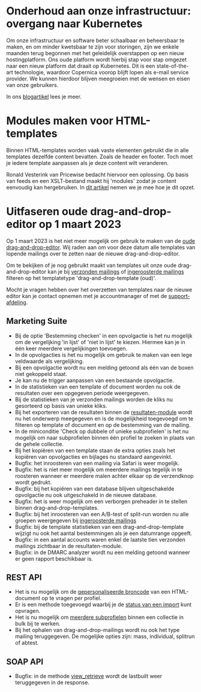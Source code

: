 # Onderhoud aan onze infrastructuur: overgang naar Kubernetes
Om onze infrastructuur en software beter schaalbaar en beheersbaar te maken, en om minder kwetsbaar te zijn voor storingen, zijn we enkele maanden terug begonnen met het geleidelijk overstappen op een nieuw hostingplatform. Ons oude platform wordt hierbij stap voor stap omgezet naar een nieuw platform dat draait op Kubernetes. Dit is een state-of-the-art technologie, waardoor Copernica voorop blijft lopen als e-mail service provider. We kunnen hierdoor blijven meegroeien met de wensen en eisen van onze gebruikers.

In ons [blogartikel](https://www.copernica.com/nl/blog/post/onderhoud-aan-onze-infrastructuur-overgang-naar-kubernetes) lees je meer.

# Modules maken voor HTML-templates
Binnen HTML-templates worden vaak vaste elementen gebruikt die in alle templates dezelfde content bevatten. Zoals de header en footer. Toch moet je iedere template aanpassen als je deze content wilt veranderen.

Ronald Vesterink van Pricewise bedacht hiervoor een oplossing. Op basis van feeds en een XSLT-bestand maakt hij 'modules' zodat je content eenvoudig kan hergebruiken. In [dit artikel](https://www.copernica.com/nl/blog/post/onderhoud-aan-onze-infrastructuur-overgang-naar-kubernetes) nemen we je mee hoe je dit opzet.

# Uitfaseren oude drag-and-drop-editor op 1 maart 2023
Op 1 maart 2023 is het niet meer mogelijk om gebruik te maken van de [oude drag-and-drop-editor](https://ms.copernica.com/#/templates/editor/). Wij raden aan om voor deze datum alle templates van lopende mailings over te zetten naar de nieuwe drag-and-drop-editor.

Om te bekijken of je nog gebruikt maakt van templates uit onze oude drag-and-drop-editor kan je bij [verzonden mailings](https://ms.copernica.com/#/results/sentmailings) of [ingeroosterde mailings](https://ms.copernica.com/#/results/upcomingmailings) filteren op het templatetype 'drag-and-drop-template (oud)'.

Mocht je vragen hebben over het overzetten van templates naar de nieuwe editor kan je contact opnemen met je accountmanager of met de [support-afdeling](https://ms.copernica.com/#/support).

## Marketing Suite
- Bij de optie 'Bestemming checken' in een opvolgactie is het nu mogelijk om de vergelijking 'in lijst' of 'niet in lijst' te kiezen. Hiermee kan je in één keer meerdere vergelijkingen toevoegen.
- In de opvolgacties is het nu mogelijk om gebruik te maken van een lege veldwaarde als vergelijking.
- Bij een opvolgactie wordt nu een melding getoond als één van de boxen niet gekoppeld staat.
- Je kan nu de trigger aanpassen van een bestaande opvolgactie.
- In de statistieken van een template of document worden nu ook de resultaten over een opgegeven periode weergegeven.
- Bij de statistieken van je verzonden mailings worden de kliks nu gesorteerd op basis van unieke kliks.
- Bij het exporteren van de resultaten binnen de [resultaten-module](https://ms.copernica.com/#/results) wordt nu het onderwerp meegegeven en is de mogelijkheid toegevoegd om te filteren op template of document en op de bestemming van de mailing. 
- In de miniconditie 'Check op dubbele of unieke subprofielen' is het nu mogelijk om naar subprofielen binnen één profiel te zoeken in plaats van de gehele collectie.
- Bij het kopiëren van een template staan de extra opties zoals het kopiëren van opvolgacties en bijlages nu standaard aangevinkt.
- Bugfix: het inroosteren van een mailing via Safari is weer mogelijk.
- Bugfix: het is niet meer mogelijk om meerdere mailings tegelijk in te roosteren wanneer er meerdere malen achter elkaar op de verzendknop wordt gedrukt.
- Bugfix: bij het kopiëren van een database blijven uitgeschakelde opvolgactie nu ook uitgeschakeld in de nieuwe database.
- Bugfix: het is weer mogelijk om een verborgen preheader in te stellen binnen drag-and-drop-templates.
- Bugfix: bij het inroosteren van een A/B-test of split-run worden nu alle groepen weergegeven bij [ingeroosterde mailings](https://ms.copernica.com/#/results/upcomingmailings)
- Bugfix: bij de template statistieken van een drag-and-drop-template wijzigt nu ook het aantal bestemmingen als je een datumrange opgeeft.
- Bugfix: in een aantal accounts waren enkel de laatste tien verzonden mailings zichtbaar in de resultaten-module. 
- Bugfix: in de DMARC analyzer wordt nu een melding getoond wanneer er geen rapport beschikbaar is.

## REST API
- Het is nu mogelijk om de [gepersonaliseerde broncode](https://www.copernica.com/nl/documentation/restv3/rest-get-profile-publisher-personalized-document) van een HTML-document op te vragen per profiel.
- Er is een methode toegevoegd waarbij je de [status van een import](https://www.copernica.com/nl/documentation/restv3/rest-get-import) kunt opvragen.
- Het is nu mogelijk om [meerdere subprofielen](https://www.copernica.com/nl/documentation/restv3/rest-put-collection-subprofiles) binnen een collectie in bulk bij te werken.
- Bij het ophalen van drag-and-drop-mailings wordt nu ook het type mailing teruggegeven. De mogelijke opties zijn: mass, individual, splitrun of abtest.

## SOAP API
- Bugfix: in de methode [view_retrieve](https://www.copernica.com/nl/support/apireference/View_retrieve) wordt de lastbuilt weer teruggegeven in de response.

